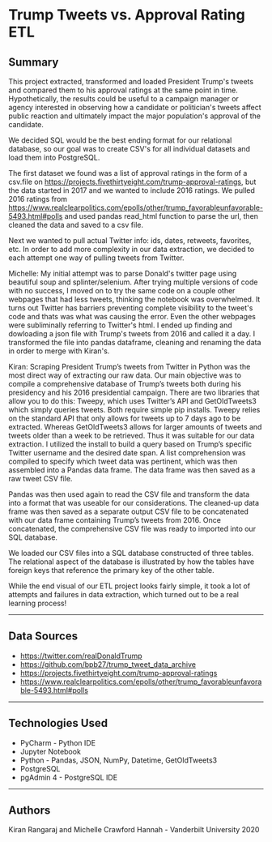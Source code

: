 # Trump Tweets vs. Approval Rating ETL

## Summary ##

This project extracted, transformed and loaded President Trump's tweets and compared them to his approval ratings at the same point in time. Hypothetically, the results could be useful to a campaign manager or agency interested in observing how a candidate or politician's tweets affect public reaction and ultimately impact the major population's approval of the candidate. 

We decided SQL would be the best ending format for our relational database, so our goal was to create CSV's for all individual datasets and load them into PostgreSQL. 

The first dataset we found was a list of approval ratings in the form of a csv.file on https://projects.fivethirtyeight.com/trump-approval-ratings, but the data started in 2017 and we wanted to include 2016 ratings. We pulled 2016 ratings from https://www.realclearpolitics.com/epolls/other/trump_favorableunfavorable-5493.html#polls and used pandas read_html function to parse the url, then cleaned the data and saved to a csv file. 

Next we wanted to pull actual Twitter info: ids, dates, retweets, favorites, etc. In order to add more complexity in our data extraction, we decided to each attempt one way of pulling tweets from Twitter. 

Michelle: My initial attempt was to parse Donald's twitter page using beautiful soup and splinter/selenium. After trying multiple versions of code with no success, I moved on to try the same code on a couple other webpages that had less tweets, thinking the notebook was overwhelmed. It turns out Twitter has barriers preventing complete visibility to the tweet's code and thats was what was causing the error. Even the other webpages were subliminally referring to Twitter's html. I ended up finding and dowloading a json file with Trump's tweets from 2016 and called it a day. I transformed the file into pandas dataframe, cleaning and renaming the data in order to merge with Kiran's. 

Kiran: Scraping President Trump’s tweets from Twitter in Python was the most direct way of extracting our raw data. Our main objective was to compile a comprehensive database of Trump’s tweets both during his presidency and his 2016 presidential campaign. There are two libraries that allow you to do this: Tweepy, which uses Twitter’s API and GetOldTweets3 which simply queries tweets. Both require simple pip installs. Tweepy relies on the standard API that only allows for tweets up to 7 days ago to be extracted. Whereas GetOldTweets3 allows for larger amounts of tweets and tweets older than a week to be retrieved. Thus it was suitable for our data extraction. I utilized the install to build a query based on Trump’s specific Twitter username and the desired date span. A list comprehension was compiled to specify which tweet data was pertinent, which was then assembled into a Pandas data frame. The data frame was then saved as a raw tweet CSV file. 

Pandas was then used again to read the CSV file and transform the data into a format that was useable for our considerations. The cleaned-up data frame was then saved as a separate output CSV file to be concatenated with our data frame containing Trump’s tweets from 2016. Once concatenated, the comprehensive CSV file was ready to imported into our SQL database.

We loaded our CSV files into a SQL database constructed of three tables. The relational aspect of the database is illustrated by how the tables have foreign keys that reference the primary key of the other table. 

While the end visual of our ETL project looks fairly simple, it took a lot of attempts and failures in data extraction, which turned out to be a real learning process!

---

## Data Sources ##
* https://twitter.com/realDonaldTrump
* https://github.com/bpb27/trump_tweet_data_archive
* https://projects.fivethirtyeight.com/trump-approval-ratings
* https://www.realclearpolitics.com/epolls/other/trump_favorableunfavorable-5493.html#polls

---

## Technologies Used ##
* PyCharm - Python IDE
* Jupyter Notebook
* Python - Pandas, JSON, NumPy, Datetime, GetOldTweets3
* PostgreSQL
* pgAdmin 4 - PostgreSQL IDE

---

## Authors ##
Kiran Rangaraj and Michelle Crawford Hannah - Vanderbilt University 2020
